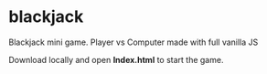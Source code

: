 # blackjack
Blackjack mini game. Player vs Computer made with full vanilla JS

Download locally and open **Index.html** to start the game.
